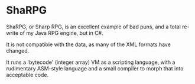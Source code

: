 # ShaRPG
ShaRPG, or Sharp RPG, is an excellent example of bad puns, and a total re-write of my Java RPG engine, but in C#.

It is not compatible with the data, as many of the XML formats have changed.

It runs a 'bytecode' (integer array) VM as a scripting language, with a rudimentary ASM-style language and a small compiler to morph that into acceptable code.
